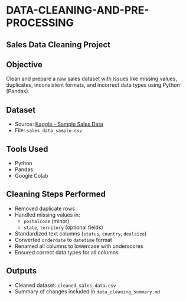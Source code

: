# DATA-CLEANING-AND-PRE-PROCESSING
## Sales Data Cleaning Project

## Objective
Clean and prepare a raw sales dataset with issues like missing values, duplicates, inconsistent formats, and incorrect data types using Python (Pandas).

## Dataset
- Source: [Kaggle - Sample Sales Data](https://www.kaggle.com/datasets/kyanyoga/sample-sales-data)
- File: `sales_data_sample.csv`

## Tools Used
- Python
- Pandas
- Google Colab

## Cleaning Steps Performed
- Removed duplicate rows
- Handled missing values in:
  - `postalcode` (minor)
  - `state`, `territory` (optional fields)
- Standardized text columns (`status`, `country`, `dealsize`)
- Converted `orderdate` to `datetime` format
- Renamed all columns to lowercase with underscores
- Ensured correct data types for all columns

## Outputs
- Cleaned dataset: `cleaned_sales_data.csv`
- Summary of changes included in `data_cleaning_summary.md`
